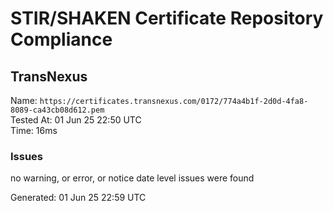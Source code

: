 # STIR/SHAKEN Certificate Repository Compliance

## TransNexus

Name: `https://certificates.transnexus.com/0172/774a4b1f-2d0d-4fa8-8089-ca43cb08d612.pem`\
Tested At: 01 Jun 25 22:50 UTC\
Time: 16ms

### Issues

no warning, or error, or notice date level issues were found

Generated: 01 Jun 25 22:59 UTC